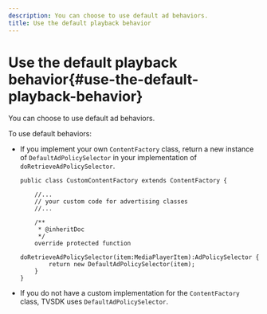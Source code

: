 ```yaml
---
description: You can choose to use default ad behaviors.
title: Use the default playback behavior
---
```


# Use the default playback behavior{#use-the-default-playback-behavior}

You can choose to use default ad behaviors.

To use default behaviors:

* If you implement your own `ContentFactory` class, return a new instance of `DefaultAdPolicySelector` in your implementation of `doRetrieveAdPolicySelector`.     

   ```
   public class CustomContentFactory extends ContentFactory { 
   
       //... 
       // your custom code for advertising classes 
       //... 
            
       /** 
        * @inheritDoc 
        */ 
       override protected function  
         doRetrieveAdPolicySelector(item:MediaPlayerItem):AdPolicySelector { 
           return new DefaultAdPolicySelector(item); 
       } 
   }
   ```

* If you do not have a custom implementation for the `ContentFactory` class, TVSDK uses `DefaultAdPolicySelector`.